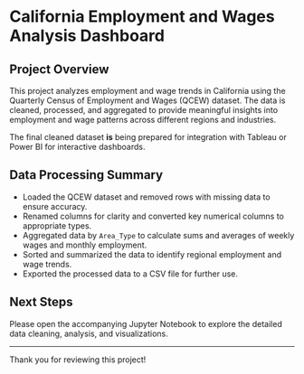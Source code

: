 # California Employment and Wages Analysis Dashboard

## Project Overview
This project analyzes employment and wage trends in California using the Quarterly Census of Employment and Wages (QCEW) dataset. The data is cleaned, processed, and aggregated to provide meaningful insights into employment and wage patterns across different regions and industries.

The final cleaned dataset **is** being prepared for integration with Tableau or Power BI for interactive dashboards.

## Data Processing Summary
- Loaded the QCEW dataset and removed rows with missing data to ensure accuracy.  
- Renamed columns for clarity and converted key numerical columns to appropriate types.  
- Aggregated data by `Area_Type` to calculate sums and averages of weekly wages and monthly employment.  
- Sorted and summarized the data to identify regional employment and wage trends.  
- Exported the processed data to a CSV file for further use.

## Next Steps

Please open the accompanying Jupyter Notebook to explore the detailed data cleaning, analysis, and visualizations.

---

Thank you for reviewing this project!
